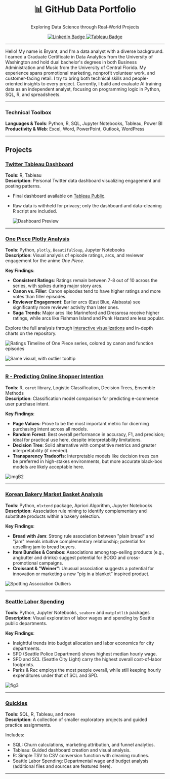 <!-- Header Section -->
<div align="center">
  <h1>📊 GitHub Data Portfolio</h1>
  <p>Exploring Data Science through Real-World Projects</p>
  <p>
    <a href="https://www.linkedin.com/in/bryant-jay/" target="_blank">
      <img src="https://img.shields.io/badge/LinkedIn-Connect-blue?style=for-the-badge&logo=linkedin&logoColor=white" alt="LinkedIn Badge">
    <a href="https://public.tableau.com/app/profile/bryant.jay/vizzes" target="_blank">
      <img src="https://img.shields.io/badge/Tableau-Portfolio-blue?style=for-the-badge&logo=tableau&logoColor=white" alt="Tableau Badge">
    </a>
  </p>
</div>

---
 
Hello! My name is Bryant, and I'm a data analyst with a diverse background. I earned a Graduate Certificate in Data Analytics from the University of Washington and hold dual bachelor's degrees in both Business Administration and Music from the University of Central Florida. My experience spans promotional marketing, nonprofit volunteer work, and customer-facing retail. I try to bring both technical skills and people-oriented insights to every project. Currently, I build and evaluate AI training data as an independent analyst, focusing on programming logic in Python, SQL, R, and spreadsheets.

---

### Technical Toolbox
**Languages & Tools**: Python, R, SQL, Jupyter Notebooks, Tableau, Power BI  
**Productivity & Web**: Excel, Word, PowerPoint, Outlook, WordPress

---

## Projects

### [Twitter Tableau Dashboard](https://github.com/bryantjay/Portfolio/tree/main/Twitter%20Tableau%20Dashboard)

**Tools**: R, Tableau  
**Description**: Personal Twitter data dashboard visualizing engagement and posting patterns.

- Final dashboard available on [Tableau Public](https://public.tableau.com/app/profile/bryant.jay/viz/TwitterDashboard_16986198683330/TwitterDashboard).
- Raw data is withheld for privacy; only the dashboard and data-cleaning R script are included.

  ![Dashboard Preview](https://github.com/bryantjay/Portfolio/blob/main/Twitter%20Tableau%20Dashboard/images/Screenshot%202025-04-27%20191629.png?raw=true)

---

### [One Piece Plotly Analysis](https://github.com/bryantjay/Portfolio/tree/main/One%20Piece%20Plotly%20Analysis)

**Tools**: Python, `plotly`, `BeautifulSoup`, Jupyter Notebooks  
**Description**: Visual analysis of episode ratings, arcs, and reviewer engagement for the anime *One Piece*.

**Key Findings**:
- **Consistent Ratings**: Ratings remain between 7-8 out of 10 across the series, with spikes during major story arcs.
- **Canon vs. Filler**: Canon episodes tend to have higher ratings and more votes than filler episodes.
- **Reviewer Engagement**: Earlier arcs (East Blue, Alabasta) see significantly more reviewer activity than later ones.
- **Saga Trends**: Major arcs like Marineford and Dressrosa receive higher ratings, while arcs like Fishman Island and Punk Hazard are less popular.

Explore the full analysis through [interactive visualizations](https://www.kaggle.com/code/bryantjay/one-piece-plotly-analysis/#Visualizations) and in-depth charts on the repository.

![Ratings Timeline of One Piece series, colored by canon and function episodes](https://github.com/bryantjay/Portfolio/blob/main/One%20Piece%20Plotly%20Analysis/visualizations/op_ratings_sans_spoilers.png?raw=true)

![Same visual, with outlier tooltip](https://github.com/bryantjay/Portfolio/blob/main/One%20Piece%20Plotly%20Analysis/visualizations/viz72.png?raw=true)

---

### [R - Predicting Online Shopper Intention](https://github.com/bryantjay/Portfolio/tree/main/R%20-%20Predicting%20Online%20Shopper%20Intention)

**Tools**: R, `caret` library, Logistic Classification, Decision Trees, Ensemble Methods  
**Description**: Classification model comparison for predicting e-commerce user purchase intent.

**Key Findings**:
- **Page Values**: Prove to be the most important metric for dicerning purchasing intent across all models.
- **Random Forest**: Best overall performance in accuracy, F1, and precision; ideal for practical use here, despite interpretability limitations.
- **Decision Tree**: Solid alternative with competitive metrics and greater interpretability (if needed).
- **Transparency Tradeoffs**: Interpretable models like decision trees can be preferred in high-stakes environments, but more accurate black-box models are likely acceptable here.

![imgB2](https://github.com/bryantjay/Portfolio/blob/main/R%20-%20Predicting%20Online%20Shopper%20Intention/source_files/images/imgB2.png?raw=true)

---

### [Korean Bakery Market Basket Analysis](https://github.com/bryantjay/Portfolio/tree/main/Korean%20Bakery%20Market%20Basket%20Analysis)

**Tools**: Python, `mlxtend` package, Apriori Algorithm, Jupyter Notebooks  
**Description**: Association rule mining to identify complementary and substitute products within a bakery selection.

**Key Findings**:
- **Bread with Jam**: Strong rule association between "plain bread" and "jam" reveals intuitive complementary relationship; potential for upselling jam to bread buyers.
- **Item Bundles & Combos**: Associations among top-selling products (e.g., angbutter and drinks) suggest potential for BOGO and cross-promotional campaigns.
- **Croissant & "Weiner"**: Unusual association suggests a potential for innovation or marketing a new “pig in a blanket” inspired product.

![Spotting Association Outliers](https://github.com/bryantjay/Portfolio/blob/main/Korean%20Bakery%20Market%20Basket%20Analysis/plots/confidence_consequent_association.png?raw=true)    

---

### [Seattle Labor Spending](https://github.com/bryantjay/Portfolio/tree/main/Quickies/Seattle%20Labor%20Spending%20by%20Department)

**Tools**: Python, Jupyter Notebooks, `seaborn` and `matplotlib` packages  
**Description**: Visual exploration of labor wages and spending by Seattle public departments.

**Key Findings**:
- Insightful trends into budget allocation and labor economics for city departments.
- SPD (Seattle Police Department) shows highest median hourly wage.
- SPD and SCL (Seattle City Light) carry the highest overall cost-of-labor footprints.
- Parks & Rec employs the most people overall, while still keeping hourly expenditures under that of SCL and SPD.

![fig3](https://github.com/bryantjay/Portfolio/blob/main/Quickies/Seattle%20Labor%20Spending%20by%20Department/plots/fig3.png?raw=true)    

---

### [Quickies](https://github.com/bryantjay/Portfolio/tree/main/Quickies)

**Tools**: SQL, R, Tableau, and more  
**Description**: A collection of smaller exploratory projects and guided practice assignments.

Includes:
- SQL: Churn calculations, marketing attribution, and funnel analytics.
- Tableau: Guided dashboard creation and visual analysis.
- R: Simple TSV to CSV conversion function with cleaning routines.
- Seattle Labor Spending: Departmental wage and budget analysis (additional files and sources are featured here).

---
